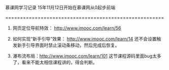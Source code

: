 慕课网学习记录
15年11月12日开始在慕课网从0起步前端

======================================================
1. 网页定位导航特效： http://www.imooc.com/learn/56

2. 如何实现“新手引导”效果： http://www.imooc.com/learn/14
	还不会设置触发新手引导界面时禁止滚动条移动，然后完成后恢复。
3. 瀑布流布局：http://www.imooc.com/learn/101
	这节课程源码里面bug太多了，看来不能太相信课程讲的，得会判断。